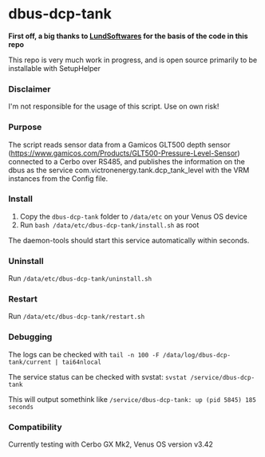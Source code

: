 # dbus-dcp-tank

**First off, a big thanks to [LundSoftwares](https://github.com/LundSoftwares) for the basis of the code in this repo**

This repo is very much work in progress, and is open source primarily to be installable with SetupHelper

### Disclaimer
I'm not responsible for the usage of this script. Use on own risk! 

### Purpose
The script reads sensor data from a Gamicos GLT500 depth sensor (https://www.gamicos.com/Products/GLT500-Pressure-Level-Sensor) connected to a Cerbo over RS485, and publishes the information on the dbus as the service com.victronenergy.tank.dcp_tank_level with the VRM instances from the Config file.

### Install
1. Copy the ```dbus-dcp-tank``` folder to ```/data/etc``` on your Venus OS device
2. Run ```bash /data/etc/dbus-dcp-tank/install.sh``` as root

The daemon-tools should start this service automatically within seconds.

### Uninstall
Run ```/data/etc/dbus-dcp-tank/uninstall.sh```

### Restart
Run ```/data/etc/dbus-dcp-tank/restart.sh```

### Debugging

The logs can be checked with ```tail -n 100 -F /data/log/dbus-dcp-tank/current | tai64nlocal```

The service status can be checked with svstat: ```svstat /service/dbus-dcp-tank```

This will output somethink like ```/service/dbus-dcp-tank: up (pid 5845) 185 seconds```


### Compatibility
Currently testing with Cerbo GX Mk2, Venus OS version v3.42
